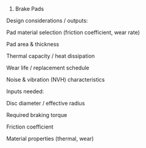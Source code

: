 1. Brake Pads

Design considerations / outputs:

Pad material selection (friction coefficient, wear rate)

Pad area & thickness

Thermal capacity / heat dissipation

Wear life / replacement schedule

Noise & vibration (NVH) characteristics

Inputs needed:

Disc diameter / effective radius

Required braking torque

Friction coefficient

Material properties (thermal, wear)